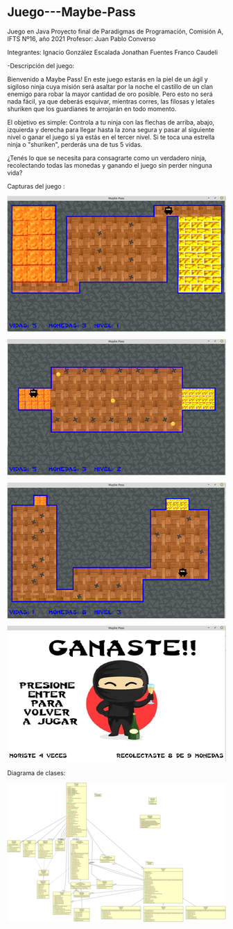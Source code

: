 # Juego---Maybe-Pass 

Juego en Java
Proyecto final de Paradigmas de Programación, Comisión A, IFTS Nº16, año 2021
Profesor: Juan Pablo Converso

Integrantes:
Ignacio González Escalada
Jonathan Fuentes
Franco Caudeli

-Descripción del juego:

Bienvenido a Maybe Pass! En este juego estarás en la piel de un ágil y sigiloso ninja cuya misión será asaltar por la noche el castillo de un clan enemigo para robar la mayor cantidad de oro posible. Pero esto no será nada fácil, ya que deberás esquivar, mientras corres, las filosas y letales shuriken que los guardianes te arrojarán en todo momento. 

El objetivo es simple: Controla a tu ninja con las flechas de arriba, abajo, izquierda y derecha para llegar hasta la zona segura y pasar al siguiente nivel o ganar el juego si ya estás en el tercer nivel. Si te toca una estrella ninja o "shuriken", perderás una de tus 5 vidas. 

¿Tenés lo que se necesita para consagrarte como un verdadero ninja, recolectando todas las monedas y ganando el juego sin perder ninguna vida?

Capturas del juego :

![Imagen del Juego 1](https://github.com/GonzalezNacho/Juego---Maybe-Pass/blob/main/doc/maybe-pass-captura.png)

![Imagen del Juego 2](https://github.com/GonzalezNacho/Juego---Maybe-Pass/blob/main/doc/maybe-pass-captura2.png)

![Imagen del Juego 3](https://github.com/GonzalezNacho/Juego---Maybe-Pass/blob/main/doc/maybe-pass-captura3.png)

![Imagen del Juego 4](https://github.com/GonzalezNacho/Juego---Maybe-Pass/blob/main/doc/maybe-pass-captura4.png)

Diagrama de clases:

![Diagrama de clases](https://github.com/GonzalezNacho/Juego---Maybe-Pass/blob/main/doc/maybe-pass-diagrama-de-clases.png)
